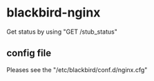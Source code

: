 blackbird-nginx
===============

Get status by using "GET /stub_status"

config file
-----------

Pleases see the "/etc/blackbird/conf.d/nginx.cfg"
